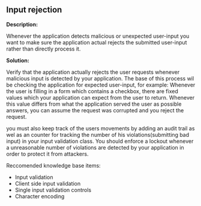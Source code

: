
Input rejection
-------

**Description:**

Whenever the application detects malicious or unexpected user-input you want to make sure 
the application actual rejects the submitted user-input rather than directly process it. 


**Solution:**

Verify that the application actually rejects the user requests whenever malicious input
is detected by your application. The base of this process wil be checking the application
for expected user-input, for example: Whenever the user is filling in a form which 
contains a checkbox, there are fixed values which your application can expect from
the user to return. Whenever this value differs from what the application served the user
as possible answers, you can assume the request was corrupted and you reject the request.

you must also keep track of the users movements by adding an audit trail as wel as an
counter for tracking the number of his violations(submitting bad input) in your input 
validation class. You should enforce a lockout whenever a unreasonable number of 
violations are detected by your application in order to protect it from attackers.

Reccomended knowledge base items:
- Input validation
- Client side input validation
- Single input validation controls
- Character encoding
